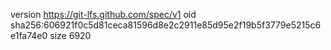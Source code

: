 version https://git-lfs.github.com/spec/v1
oid sha256:606921f0c5d81ceca81596d8e2c2911e85d95e2f19b5f3779e5215c6e1fa74e0
size 6920
